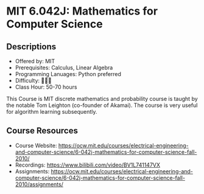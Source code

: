 # MIT 6.042J: Mathematics for Computer Science

## Descriptions

- Offered by: MIT
- Prerequisites: Calculus, Linear Algebra
- Programming Lanuages: Python preferred
- Difficulty: 🌟🌟🌟
- Class Hour: 50-70 hours

This Course is MIT discrete mathematics and probability course is taught by the notable Tom Leighton (co-founder of Akamai). The course is very useful for algorithm learning subsequently.

## Course Resources

- Course Website: <https://ocw.mit.edu/courses/electrical-engineering-and-computer-science/6-042j-mathematics-for-computer-science-fall-2010/>
- Recordings: <https://www.bilibili.com/video/BV1L741147VX>
- Assignments: <https://ocw.mit.edu/courses/electrical-engineering-and-computer-science/6-042j-mathematics-for-computer-science-fall-2010/assignments/>
